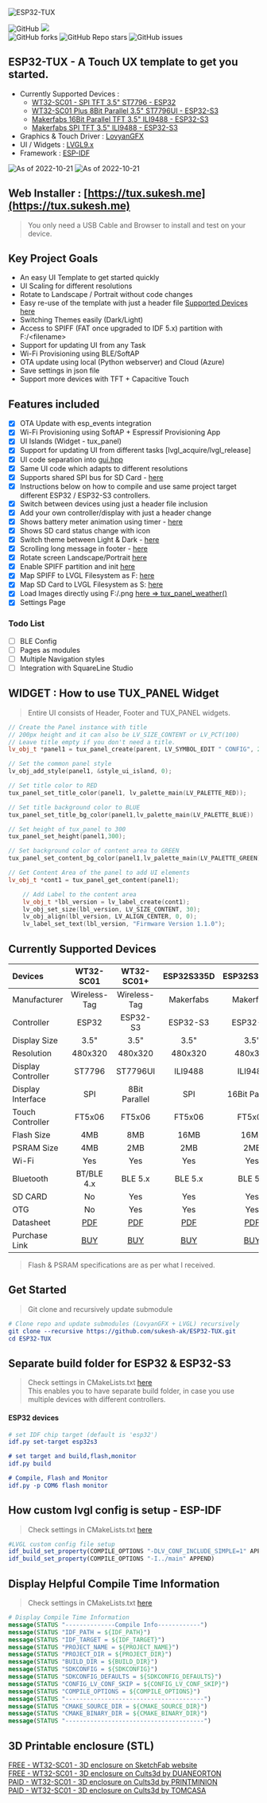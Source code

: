 ![ESP32-TUX](assets/tux-design.png)  

![GitHub](https://img.shields.io/github/license/sukesh-ak/esp32-tux?style=for-the-badge) 
[![](https://img.shields.io/static/v1?label=Sponsor&message=%E2%9D%A4&logo=GitHub&color=%23FF007F&style=for-the-badge)](https://github.com/sponsors/sukesh-ak)   
![GitHub forks](https://img.shields.io/github/forks/sukesh-ak/esp32-tux?style=for-the-badge) 
![GitHub Repo stars](https://img.shields.io/github/stars/sukesh-ak/esp32-tux?style=for-the-badge) 
![GitHub issues](https://img.shields.io/github/issues/sukesh-ak/esp32-tux?style=for-the-badge) 

## ESP32-TUX - A Touch UX template to get you started.  
- Currently Supported Devices : 
  - [WT32-SC01 - SPI TFT 3.5" ST7796 - ESP32](https://bit.ly/wt32-sc01) 
  - [WT32-SC01 Plus 8Bit Parallel 3.5" ST7796UI - ESP32-S3](https://bit.ly/wt32-sc01-plus)
  - [Makerfabs 16Bit Parallel TFT 3.5" ILI9488 - ESP32-S3](https://bit.ly/ESP32S335D)
  - [Makerfabs SPI TFT 3.5" ILI9488 - ESP32-S3](https://bit.ly/ESP32S3SPI35)
- Graphics & Touch Driver : [LovyanGFX](https://github.com/lovyan03/LovyanGFX)
- UI / Widgets : [LVGL9.x](https://github.com/lvgl/lvgl)
- Framework : [ESP-IDF](https://github.com/espressif/esp-idf/)

![As of 2022-10-21](assets/home.jpg)
![As of 2022-10-21](assets/settings.jpg)

## Web Installer : [https://tux.sukesh.me](https://tux.sukesh.me)
> You only need a USB Cable and Browser to install and test on your device.

## Key Project Goals
- An easy UI Template to get started quickly
- UI Scaling for different resolutions
- Rotate to Landscape / Portrait without code changes
- Easy re-use of the template with just a header file [Supported Devices here](/main/devices/)
- Switching Themes easily (Dark/Light)
- Access to SPIFF (FAT once upgraded to IDF 5.x) partition with F:/\<filename>
- Support for updating UI from any Task
- Wi-Fi Provisioning using BLE/SoftAP
- OTA update using local (Python webserver) and Cloud (Azure)
- Save settings in json file
- Support more devices with TFT + Capacitive Touch

## Features included 
- [x] OTA Update with esp_events integration
- [x] Wi-Fi Provisioning using SoftAP + Espressif Provisioning App
- [x] UI Islands (Widget - tux_panel)
- [x] Support for updating UI from different tasks [lvgl_acquire/lvgl_release]
- [x] UI code separation into [gui.hpp](/main/gui.hpp)
- [x] Same UI code which adapts to different resolutions
- [x] Supports shared SPI bus for SD Card - [here](/main/helper_storage.hpp)
- [x] Instructions below on how to compile and use same project target different ESP32 / ESP32-S3 controllers.
- [x] Switch between devices using just a header file inclusion 
- [x] Add your own controller/display with just a header change 
- [x] Shows battery meter animation using timer - [here](/main/main.cpp)
- [x] Shows SD card status change with icon
- [x] Switch theme between Light & Dark - [here](/main/gui.hpp)
- [x] Scrolling long message in footer - [here](/main/gui.hpp)
- [x] Rotate screen Landscape/Portrait [here](/main/main.cpp)
- [x] Enable SPIFF partition and init [here](/main/helpers/helper_spiff.hpp)
- [x] Map SPIFF to LVGL Filesystem as F: [here](/main/helpers/helper_lv_fs.hpp)
- [x] Map SD Card to LVGL Filesystem as S: [here](/main/helpers/helper_lv_fs.hpp)
- [x] Load Images directly using F:/<filename>.png [here => tux_panel_weather()](/main/gui.hpp)
- [x] Settings Page

### Todo List
- [ ] BLE Config 
- [ ] Pages as modules
- [ ] Multiple Navigation styles
- [ ] Integration with SquareLine Studio  

## WIDGET : How to use TUX_PANEL Widget
> Entire UI consists of Header, Footer and TUX_PANEL widgets.

```c++
// Create the Panel instance with title 
// 200px height and it can also be LV_SIZE_CONTENT or LV_PCT(100)
// Leave title empty if you don't need a title.
lv_obj_t *panel1 = tux_panel_create(parent, LV_SYMBOL_EDIT " CONFIG", 200);

// Set the common panel style
lv_obj_add_style(panel1, &style_ui_island, 0);

// Set title color to RED
tux_panel_set_title_color(panel1, lv_palette_main(LV_PALETTE_RED));

// Set title background color to BLUE
tux_panel_set_title_bg_color(panel1,lv_palette_main(LV_PALETTE_BLUE))

// Set height of tux_panel to 300
tux_panel_set_height(panel1,300);

// Set background color of content area to GREEN
tux_panel_set_content_bg_color(panel1,lv_palette_main(LV_PALETTE_GREEN))

// Get Content Area of the panel to add UI elements
lv_obj_t *cont1 = tux_panel_get_content(panel1);

    // Add Label to the content area
    lv_obj_t *lbl_version = lv_label_create(cont1);
    lv_obj_set_size(lbl_version, LV_SIZE_CONTENT, 30);
    lv_obj_align(lbl_version, LV_ALIGN_CENTER, 0, 0);
    lv_label_set_text(lbl_version, "Firmware Version 1.1.0");
```

## Currently Supported Devices 

| Devices   | WT32-SC01  | WT32-SC01+ | ESP32S335D | ESP32S3SPI35
|:---------  |:-----------:|:----------:|:--------:|:-----------:
|Manufacturer|Wireless-Tag|Wireless-Tag|Makerfabs|Makerfabs
|Controller   |ESP32|ESP32-S3   |ESP32-S3    | ESP32-S3
|Display Size | 3.5" |3.5"  |3.5"  |3.5" 
|Resolution|480x320|480x320|480x320|480x320
|Display Controller|ST7796|ST7796UI|ILI9488|ILI9488
|Display Interface|SPI|8Bit Parallel|SPI|16Bit Parallel
|Touch Controller|FT5x06|FT5x06|FT5x06|FT5x06
|Flash Size |4MB|8MB|16MB|16MB
|PSRAM Size |4MB|2MB|2MB|2MB
|Wi-Fi|Yes|Yes|Yes|Yes
|Bluetooth|BT/BLE 4.x|BLE 5.x|BLE 5.x|BLE 5.x
|SD CARD |No|Yes|Yes|Yes
|OTG |No|Yes|Yes|Yes
|Datasheet|[PDF](datasheet/WT32-SC01_ESP32.pdf)|[PDF](datasheet/WT32-SC01_Plus_ESP32-S3.pdf)|[PDF](datasheet/Makerfabs-ESP32S3SPI35.PDF)|[PDF](datasheet/Makerfabs-ESP32S335D.pdf)
|Purchase Link|[BUY](https://bit.ly/wt32-sc01)|[BUY](https://bit.ly/wt32-sc01-plus)|[BUY](https://bit.ly/ESP32S335D)|[BUY](https://bit.ly/ESP32S3SPI35)
> Flash & PSRAM specifications are as per what I received.



## Get Started
> Git clone and recursively update submodule
```cmake
# Clone repo and update submodules (LovyanGFX + LVGL) recursively
git clone --recursive https://github.com/sukesh-ak/ESP32-TUX.git
cd ESP32-TUX
```

## Separate build folder for ESP32 & ESP32-S3
> Check settings in CMakeLists.txt [here](CMakeLists.txt#L8)  
> This enables you to have separate build folder, in case you use multiple devices with different controllers.  

#### ESP32 devices
```cmake
# set IDF chip target (default is 'esp32')
idf.py set-target esp32s3

# set target and build,flash,monitor
idf.py build

# Compile, Flash and Monitor
idf.py -p COM6 flash monitor
```

## How custom lvgl config is setup - ESP-IDF  
> Check settings in CMakeLists.txt [here](CMakeLists.txt#L16)
```cmake
#LVGL custom config file setup
idf_build_set_property(COMPILE_OPTIONS "-DLV_CONF_INCLUDE_SIMPLE=1" APPEND)
idf_build_set_property(COMPILE_OPTIONS "-I../main" APPEND)
```

## Display Helpful Compile Time Information
> Check settings in CMakeLists.txt [here](CMakeLists.txt#L25)  
```cmake
# Display Compile Time Information
message(STATUS "--------------Compile Info------------")
message(STATUS "IDF_PATH = ${IDF_PATH}")
message(STATUS "IDF_TARGET = ${IDF_TARGET}")
message(STATUS "PROJECT_NAME = ${PROJECT_NAME}")
message(STATUS "PROJECT_DIR = ${PROJECT_DIR}")
message(STATUS "BUILD_DIR = ${BUILD_DIR}")
message(STATUS "SDKCONFIG = ${SDKCONFIG}")
message(STATUS "SDKCONFIG_DEFAULTS = ${SDKCONFIG_DEFAULTS}")
message(STATUS "CONFIG_LV_CONF_SKIP = ${CONFIG_LV_CONF_SKIP}")
message(STATUS "COMPILE_OPTIONS = ${COMPILE_OPTIONS}")
message(STATUS "---------------------------------------")
message(STATUS "CMAKE_SOURCE_DIR = ${CMAKE_SOURCE_DIR}")
message(STATUS "CMAKE_BINARY_DIR = ${CMAKE_BINARY_DIR}")
message(STATUS "---------------------------------------")
```
## 3D Printable enclosure (STL)  
[FREE - WT32-SC01 - 3D enclosure on SketchFab website](https://sketchfab.com/3d-models/wt32-sc01-case-cfec05638de540b0acccff2091508500)  
[FREE - WT32-SC01 - 3D enclosure on Cults3d by DUANEORTON](https://cults3d.com/en/3d-model/tool/desk-enclosure-for-wt32-sc01)  
[PAID - WT32-SC01 - 3D enclosure on Cults3d by PRINTMINION](https://cults3d.com/en/design-collections/printminion/various-cases-for-wt32-sc01-by-wireless-tag)  
[PAID - WT32-SC01 - 3D enclosure on Cults3d by TOMCASA](https://cults3d.com/en/3d-model/gadget/boite-pour-wt32-sc01-esp32-tft-tactile)

